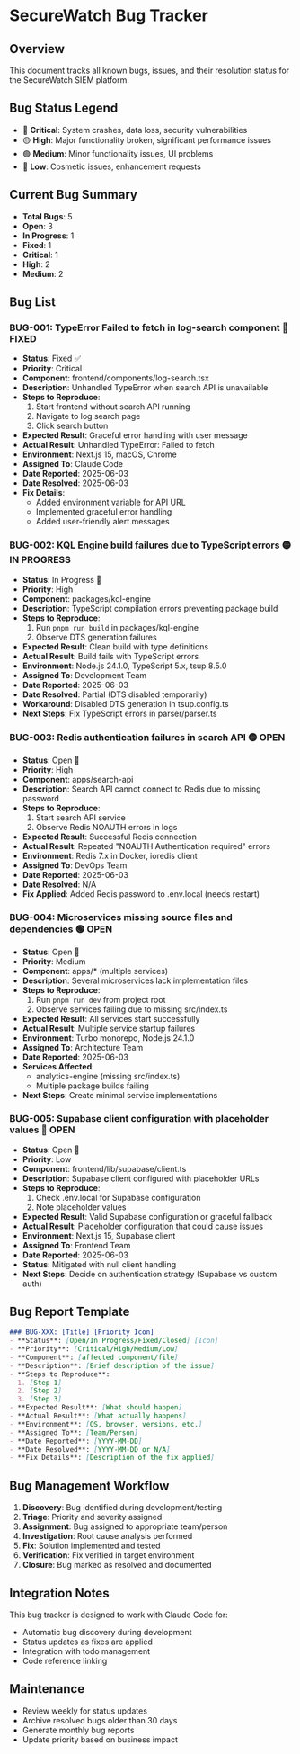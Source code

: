 # SecureWatch Bug Tracker

## Overview
This document tracks all known bugs, issues, and their resolution status for the SecureWatch SIEM platform.

## Bug Status Legend
- 🔴 **Critical**: System crashes, data loss, security vulnerabilities
- 🟡 **High**: Major functionality broken, significant performance issues  
- 🟢 **Medium**: Minor functionality issues, UI problems
- 🔵 **Low**: Cosmetic issues, enhancement requests

## Current Bug Summary
- **Total Bugs**: 5
- **Open**: 3
- **In Progress**: 1
- **Fixed**: 1
- **Critical**: 1
- **High**: 2
- **Medium**: 2

## Bug List

### BUG-001: TypeError Failed to fetch in log-search component 🔴 **FIXED**
- **Status**: Fixed ✅
- **Priority**: Critical
- **Component**: frontend/components/log-search.tsx
- **Description**: Unhandled TypeError when search API is unavailable
- **Steps to Reproduce**:
  1. Start frontend without search API running
  2. Navigate to log search page
  3. Click search button
- **Expected Result**: Graceful error handling with user message
- **Actual Result**: Unhandled TypeError: Failed to fetch
- **Environment**: Next.js 15, macOS, Chrome
- **Assigned To**: Claude Code
- **Date Reported**: 2025-06-03
- **Date Resolved**: 2025-06-03
- **Fix Details**: 
  - Added environment variable for API URL
  - Implemented graceful error handling
  - Added user-friendly alert messages

### BUG-002: KQL Engine build failures due to TypeScript errors 🟡 **IN PROGRESS**
- **Status**: In Progress 🔄
- **Priority**: High
- **Component**: packages/kql-engine
- **Description**: TypeScript compilation errors preventing package build
- **Steps to Reproduce**:
  1. Run `pnpm run build` in packages/kql-engine
  2. Observe DTS generation failures
- **Expected Result**: Clean build with type definitions
- **Actual Result**: Build fails with TypeScript errors
- **Environment**: Node.js 24.1.0, TypeScript 5.x, tsup 8.5.0
- **Assigned To**: Development Team
- **Date Reported**: 2025-06-03
- **Date Resolved**: Partial (DTS disabled temporarily)
- **Workaround**: Disabled DTS generation in tsup.config.ts
- **Next Steps**: Fix TypeScript errors in parser/parser.ts

### BUG-003: Redis authentication failures in search API 🟡 **OPEN**
- **Status**: Open 🔴
- **Priority**: High
- **Component**: apps/search-api
- **Description**: Search API cannot connect to Redis due to missing password
- **Steps to Reproduce**:
  1. Start search API service
  2. Observe Redis NOAUTH errors in logs
- **Expected Result**: Successful Redis connection
- **Actual Result**: Repeated "NOAUTH Authentication required" errors
- **Environment**: Redis 7.x in Docker, ioredis client
- **Assigned To**: DevOps Team
- **Date Reported**: 2025-06-03
- **Date Resolved**: N/A
- **Fix Applied**: Added Redis password to .env.local (needs restart)

### BUG-004: Microservices missing source files and dependencies 🟢 **OPEN**
- **Status**: Open 🔴
- **Priority**: Medium
- **Component**: apps/* (multiple services)
- **Description**: Several microservices lack implementation files
- **Steps to Reproduce**:
  1. Run `pnpm run dev` from project root
  2. Observe services failing due to missing src/index.ts
- **Expected Result**: All services start successfully
- **Actual Result**: Multiple service startup failures
- **Environment**: Turbo monorepo, Node.js 24.1.0
- **Assigned To**: Architecture Team
- **Date Reported**: 2025-06-03
- **Services Affected**:
  - analytics-engine (missing src/index.ts)
  - Multiple package builds failing
- **Next Steps**: Create minimal service implementations

### BUG-005: Supabase client configuration with placeholder values 🔵 **OPEN**
- **Status**: Open 🔴
- **Priority**: Low
- **Component**: frontend/lib/supabase/client.ts
- **Description**: Supabase client configured with placeholder URLs
- **Steps to Reproduce**:
  1. Check .env.local for Supabase configuration
  2. Note placeholder values
- **Expected Result**: Valid Supabase configuration or graceful fallback
- **Actual Result**: Placeholder configuration that could cause issues
- **Environment**: Next.js 15, Supabase client
- **Assigned To**: Frontend Team
- **Date Reported**: 2025-06-03
- **Status**: Mitigated with null client handling
- **Next Steps**: Decide on authentication strategy (Supabase vs custom auth)

## Bug Report Template

```markdown
### BUG-XXX: [Title] [Priority Icon]
- **Status**: [Open/In Progress/Fixed/Closed] [Icon]
- **Priority**: [Critical/High/Medium/Low]
- **Component**: [affected component/file]
- **Description**: [Brief description of the issue]
- **Steps to Reproduce**:
  1. [Step 1]
  2. [Step 2]
  3. [Step 3]
- **Expected Result**: [What should happen]
- **Actual Result**: [What actually happens]
- **Environment**: [OS, browser, versions, etc.]
- **Assigned To**: [Team/Person]
- **Date Reported**: [YYYY-MM-DD]
- **Date Resolved**: [YYYY-MM-DD or N/A]
- **Fix Details**: [Description of the fix applied]
```

## Bug Management Workflow

1. **Discovery**: Bug identified during development/testing
2. **Triage**: Priority and severity assigned
3. **Assignment**: Bug assigned to appropriate team/person
4. **Investigation**: Root cause analysis performed
5. **Fix**: Solution implemented and tested
6. **Verification**: Fix verified in target environment
7. **Closure**: Bug marked as resolved and documented

## Integration Notes

This bug tracker is designed to work with Claude Code for:
- Automatic bug discovery during development
- Status updates as fixes are applied
- Integration with todo management
- Code reference linking

## Maintenance

- Review weekly for status updates
- Archive resolved bugs older than 30 days
- Generate monthly bug reports
- Update priority based on business impact